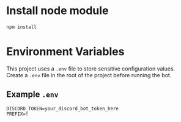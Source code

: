 # Install node module

```bash
npm install
```
# Environment Variables

This project uses a `.env` file to store sensitive configuration values.  
Create a `.env` file in the root of the project before running the bot.

## Example `.env`

```env
DISCORD_TOKEN=your_discord_bot_token_here
PREFIX=!
